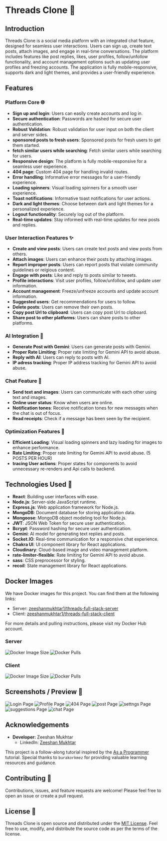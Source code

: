 # Threads Clone 🧵

## Introduction

Threads Clone is a social media platform with an integrated chat feature, designed for seamless user interactions. Users can sign up, create text posts, attach images, and engage in real-time conversations. The platform includes features like post replies, likes, user profiles, follow/unfollow functionality, and account management options such as updating user profiles and freezing accounts. The application is fully mobile-responsive, supports dark and light themes, and provides a user-friendly experience.

## Features

### Platform Core 🌐

- **Sign up and login**: Users can easily create accounts and log in.
- **Secure authentication**: Passwords are hashed for secure user authentication.
- **Robust Validation**: Robust validation for user input on both the client and server sides.
- **sponsored posts to fresh users**: Sponsored posts for fresh users to get them started.
- **fetch similar users while searching**: Fetch similar users while searching for users.
- **Responsive design**: The platform is fully mobile-responsive for a seamless user experience.
- **404 page**: Custom 404 page for handling invalid routes.
- **Error handling**: Informative error messages for a user-friendly experience.
- **Loading spinners**: Visual loading spinners for a smooth user experience.
- **Toast notifications**: Informative toast notifications for user actions.
- **Dark and light themes**: Choose between dark and light themes for a personalized experience.
- **Logout functionality**: Securely log out of the platform.
- **Real-time updates**: Stay informed with real-time updates for new posts and replies.

### User Interaction Features ✨

- **Create and view posts**: Users can create text posts and view posts from others.
- **Attach images**: Users can enhance their posts by attaching images.
- **Report improper posts**: Users can report posts that violate community guidelines or relgious content.
- **Engage with posts**: Like and reply to posts similar to tweets.
- **Profile interactions**: Visit user profiles, follow/unfollow, and update user information.
- **Account management**: Freeze/unfreeze accounts and update account information.
- **Suggested users**: Get recommendations for users to follow.
- **Delete posts**: Users can remove their own posts.
- **Copy post Url to clipboard**: Users can copy post Url to clipboard.
- **Share post to other platforms**: Users can share posts to other platforms.

### AI Integration 🤖

- **Generate Post with Gemini**: Users can generate posts with Gemini.
- **Proper Rate Limiting**: Proper rate limiting for Gemini API to avoid abuse.
- **Reply with AI**: Users can reply to posts with AI.
- **IP adress tracking**: Proper IP address tracking for Gemini API to avoid abuse.

### Chat Feature 💬

- **Send text and images**: Users can communicate with each other using text and images.
- **Online user status**: Know when users are online.
- **Notification tones**: Receive notification tones for new messages when the chat is out of focus.
- **Read receipts**: Check if a message has been seen by the recipient.

### Optimization Features 🚀

- **Efficient Loading**: Visual loading spinners and lazy loading for images to enhance performance.
- **Rate Limiting**: Proper rate limiting for Gemini API to avoid abuse. (5 POSTS PER HOUR)
- **tracing User actions**: Proper states for components to avoid unnecessary re-renders and Api calls to backend.

## Technologies Used 🚀

- **React**: Building user interfaces with ease.
- **Node.js**: Server-side JavaScript runtime.
- **Express.js**: Web application framework for Node.js.
- **MongoDB**: Document database for storing application data.
- **Mongoose**: MongoDB object modeling tool for Node.js.
- **JWT**: JSON Web Token for secure user authentication.
- **Bcrypt**: Password hashing for secure user authentication.
- **Gemini**: AI model for generating text replies and posts.
- **Socket.IO**: Real-time communication for a responsive chat experience.
- **Chakra UI**: UI component library for React applications.
- **Cloudinary**: Cloud-based image and video management platform.
- **rate-limiter-flexible**: Rate limiting for Gemini API to avoid abuse.
- **sass**: CSS preprocessor for styling.
- **recoil**: State management library for React applications.

## Docker Images

We have Docker images for this project. You can find them at the following links:

- Server: [zeeshanmukhtar1/threads-full-stack-server](https://hub.docker.com/repository/docker/zeeshanmukhtar1/threads-full-stack-server/general)
- Client: [zeeshanmukhtar1/threads-full-stack-client](https://hub.docker.com/repository/docker/zeeshanmukhtar1/threads-full-stack-client/general)

For more details and pulling instructions, please visit my Docker Hub account.

### Server

![Docker Image Size](https://img.shields.io/docker/image-size/zeeshanmukhtar1/threads-full-stack-server/0.0.1)
![Docker Pulls](https://img.shields.io/docker/pulls/zeeshanmukhtar1/threads-full-stack-server)

### Client

![Docker Image Size](https://img.shields.io/docker/image-size/zeeshanmukhtar1/threads-full-stack-client/0.0.1)
![Docker Pulls](https://img.shields.io/docker/pulls/zeeshanmukhtar1/threads-full-stack-client)

## Screenshots / Preview 📸

![Login Page](./client/public/loginPage.png)
![Profile Page](./client/public/updateProfile.png)
![404 Page](./client/public/404.png)
![post Page](./client/public/post.png)
![settngs Page](./client/public/settings.png)
![suggestions Page](./client/public/suggestedUser.png)
![chat Page](./client/public/chat.png)

## Acknowledgements

- **Developer:** Zeeshan Mukhtar
  - LinkedIn: [Zeeshan Mukhtar](https://www.linkedin.com/in/zeeshanmukhtar1/)

This project is a follow-along tutorial inspired by the [As a Programmer](https://www.youtube.com/playlist?list=PLNEhktk_WNzr2sgIyas0DDcUFRrmSe42Q) tutorial. Special thanks to `burakorkmez` for providing valuable learning resources and guidance.

## Contributing 🤝

Contributions, issues, and feature requests are welcome! Please feel free to open an issue or create a pull request.

## License 📜

Threads Clone is open source and distributed under the [MIT License](LICENSE). Feel free to use, modify, and distribute the source code as per the terms of the license.

